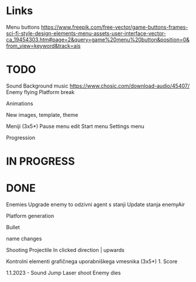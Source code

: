 # Links
Menu buttons
https://www.freepik.com/free-vector/game-buttons-frames-sci-fi-style-design-elements-menu-assets-user-interface-vector-ca_19454303.htm#page=2&query=game%20menu%20button&position=0&from_view=keyword&track=ais


# TODO
Sound
    Background music https://www.chosic.com/download-audio/45407/
    Enemy flying
    Platform break

Animations

New images, template, theme

Meniji (3x5*)
    Pause menu edit
    Start menu
    Settings menu

Progression
<!-- 
Level 1: Normal blocks no enemies
Level 2: Normal blocks enemies
Level 3: All blocks enemies
-->

# IN PROGRESS


# DONE
Enemies Upgrade enemy to odzivni agent s stanji Update stanja enemyAir

Platform generation

Bullet

name changes

Shooting Projectile In clicked direction | upwards

Kontrolni elementi grafičnega uporabniškega vmesnika (3x5*)
    1. Score 

1.1.2023 - Sound
    Jump
    Laser shoot
    Enemy dies
